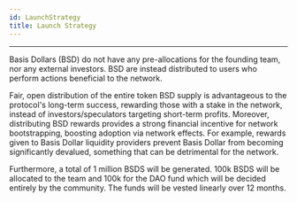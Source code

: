 ```yaml
---
id: LaunchStrategy
title: Launch Strategy
---
```


---

Basis Dollars (BSD) do not have any pre-allocations for the founding team, nor any external investors. BSD are instead distributed to users who perform actions beneficial to the network.

Fair, open distribution of the entire token BSD supply is advantageous to the protocol's long-term success, rewarding those with a stake in the network, instead of investors/speculators targeting short-term profits. Moreover, distributing BSD rewards provides a strong financial incentive for network bootstrapping, boosting adoption via network effects. For example, rewards given to Basis Dollar liquidity providers prevent Basis Dollar from becoming significantly devalued, something that can be detrimental for the network.

Furthermore, a total of 1 million BSDS will be generated. 100k BSDS will be allocated to the team and 100k for the DAO fund which will be decided entirely by the community. The funds will be vested linearly over 12 months.





